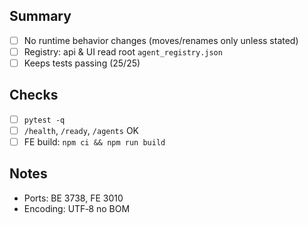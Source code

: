 ## Summary

- [ ] No runtime behavior changes (moves/renames only unless stated)
- [ ] Registry: api & UI read root `agent_registry.json`
- [ ] Keeps tests passing (25/25)

## Checks

- [ ] `pytest -q`
- [ ] `/health`, `/ready`, `/agents` OK
- [ ] FE build: `npm ci && npm run build`

## Notes

- Ports: BE 3738, FE 3010
- Encoding: UTF‑8 no BOM
